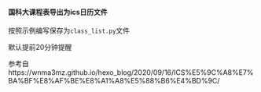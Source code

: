 #### 国科大课程表导出为ics日历文件

按照示例编写保存为`class_list.py`文件

默认提前20分钟提醒

参考自https://wnma3mz.github.io/hexo_blog/2020/09/16/ICS%E5%9C%A8%E7%BA%BF%E8%AF%BE%E8%A1%A8%E5%88%B6%E4%BD%9C/
